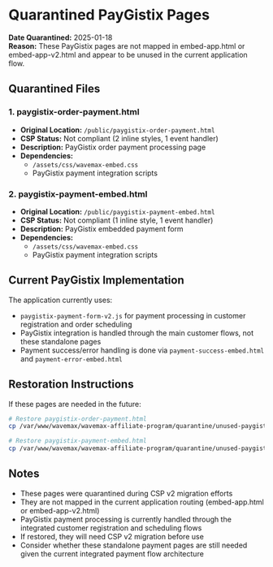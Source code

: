 # Quarantined PayGistix Pages

**Date Quarantined:** 2025-01-18  
**Reason:** These PayGistix pages are not mapped in embed-app.html or embed-app-v2.html and appear to be unused in the current application flow.

## Quarantined Files

### 1. paygistix-order-payment.html
- **Original Location:** `/public/paygistix-order-payment.html`
- **CSP Status:** Not compliant (2 inline styles, 1 event handler)
- **Description:** PayGistix order payment processing page
- **Dependencies:** 
  - `/assets/css/wavemax-embed.css`
  - PayGistix payment integration scripts

### 2. paygistix-payment-embed.html
- **Original Location:** `/public/paygistix-payment-embed.html`
- **CSP Status:** Not compliant (1 inline style, 1 event handler)
- **Description:** PayGistix embedded payment form
- **Dependencies:** 
  - `/assets/css/wavemax-embed.css`
  - PayGistix payment integration scripts

## Current PayGistix Implementation

The application currently uses:
- `paygistix-payment-form-v2.js` for payment processing in customer registration and order scheduling
- PayGistix integration is handled through the main customer flows, not these standalone pages
- Payment success/error handling is done via `payment-success-embed.html` and `payment-error-embed.html`

## Restoration Instructions

If these pages are needed in the future:

```bash
# Restore paygistix-order-payment.html
cp /var/www/wavemax/wavemax-affiliate-program/quarantine/unused-paygistix-pages/paygistix-order-payment.html /var/www/wavemax/wavemax-affiliate-program/public/

# Restore paygistix-payment-embed.html
cp /var/www/wavemax/wavemax-affiliate-program/quarantine/unused-paygistix-pages/paygistix-payment-embed.html /var/www/wavemax/wavemax-affiliate-program/public/
```

## Notes
- These pages were quarantined during CSP v2 migration efforts
- They are not mapped in the current application routing (embed-app.html or embed-app-v2.html)
- PayGistix payment processing is currently handled through the integrated customer registration and scheduling flows
- If restored, they will need CSP v2 migration before use
- Consider whether these standalone payment pages are still needed given the current integrated payment flow architecture